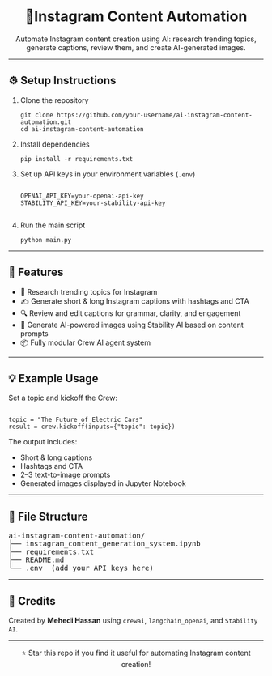 <h1 align="center">🤖Instagram Content Automation</h1>

<p align="center">
Automate Instagram content creation using AI: research trending topics, generate captions, review them, and create AI-generated images.
</p>

<hr>

<h2>⚙️ Setup Instructions</h2>

<ol>
  <li>Clone the repository</li>
  <pre><code>git clone https://github.com/your-username/ai-instagram-content-automation.git
cd ai-instagram-content-automation</code></pre>

  <li>Install dependencies</li>
  <pre><code>pip install -r requirements.txt</code></pre>

  <li>Set up API keys in your environment variables (<code>.env</code>)</li>
  <pre><code>
OPENAI_API_KEY=your-openai-api-key
STABILITY_API_KEY=your-stability-api-key
  </code></pre>

  <li>Run the main script</li>
  <pre><code>python main.py</code></pre>
</ol>

<hr>

<h2>🧪 Features</h2>

<ul>
  <li>📝 Research trending topics for Instagram</li>
  <li>✍️ Generate short & long Instagram captions with hashtags and CTA</li>
  <li>🔍 Review and edit captions for grammar, clarity, and engagement</li>
  <li>🎨 Generate AI-powered images using Stability AI based on content prompts</li>
  <li>📦 Fully modular Crew AI agent system</li>
</ul>

<hr>

<h2>💡 Example Usage</h2>

<p>Set a topic and kickoff the Crew:</p>

<pre><code>
topic = "The Future of Electric Cars"
result = crew.kickoff(inputs={"topic": topic})
</code></pre>

<p>The output includes:</p>
<ul>
  <li>Short & long captions</li>
  <li>Hashtags and CTA</li>
  <li>2–3 text-to-image prompts</li>
  <li>Generated images displayed in Jupyter Notebook</li>
</ul>

<hr>

<h2>📂 File Structure</h2>

<pre>
ai-instagram-content-automation/
├── instagram_content_generation_system.ipynb
├── requirements.txt
├── README.md
└── .env  (add your API keys here)
</pre>

<hr>

<h2>🙌 Credits</h2>

<p>
Created by <strong>Mehedi Hassan</strong> using <code>crewai</code>, <code>langchain_openai</code>, and <code>Stability AI</code>.  
</p>

<hr>

<p align="center">⭐ Star this repo if you find it useful for automating Instagram content creation!</p>
